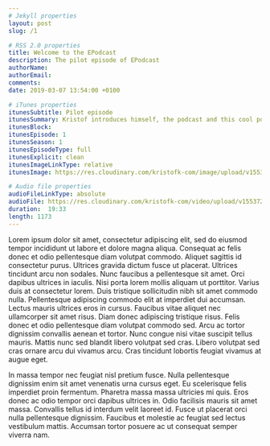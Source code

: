 ```yaml
---
# Jekyll properties
layout: post
slug: /1

# RSS 2.0 properties
title: Welcome to the EPodcast
description: The pilot episode of EPodcast
authorName:
authorEmail:
comments: 
date: 2019-03-07 13:54:00 +0100

# iTunes properties
itunesSubtitle: Pilot episode
itunesSummary: Kristof introduces himself, the podcast and this cool podcast-template.
itunesBlock:
itunesEpisode: 1
itunesSeason: 1
itunesEpisodeType: full
itunesExplicit: clean
itunesImageLinkType: relative
itunesImage: https://res.cloudinary.com/kristofk-com/image/upload/v1553722863/EPodcast/artwork.jpg

# Audio file properties
audioFileLinkType: absolute
audioFile: https://res.cloudinary.com/kristofk-com/video/upload/v1553722869/EPodcast/1-welcome-to-the-epodcast.mp3
duration:  19:33
length: 1173
---
```


Lorem ipsum dolor sit amet, consectetur adipiscing elit, sed do eiusmod tempor incididunt ut labore et dolore magna aliqua. Consequat ac felis donec et odio pellentesque diam volutpat commodo. Aliquet sagittis id consectetur purus. Ultrices gravida dictum fusce ut placerat. Ultrices tincidunt arcu non sodales. Nunc faucibus a pellentesque sit amet. Orci dapibus ultrices in iaculis. Nisi porta lorem mollis aliquam ut porttitor. Varius duis at consectetur lorem. Duis tristique sollicitudin nibh sit amet commodo nulla. Pellentesque adipiscing commodo elit at imperdiet dui accumsan. Lectus mauris ultrices eros in cursus. Faucibus vitae aliquet nec ullamcorper sit amet risus. Diam donec adipiscing tristique risus. Felis donec et odio pellentesque diam volutpat commodo sed. Arcu ac tortor dignissim convallis aenean et tortor. Nunc congue nisi vitae suscipit tellus mauris. Mattis nunc sed blandit libero volutpat sed cras. Libero volutpat sed cras ornare arcu dui vivamus arcu. Cras tincidunt lobortis feugiat vivamus at augue eget.

In massa tempor nec feugiat nisl pretium fusce. Nulla pellentesque dignissim enim sit amet venenatis urna cursus eget. Eu scelerisque felis imperdiet proin fermentum. Pharetra massa massa ultricies mi quis. Eros donec ac odio tempor orci dapibus ultrices in. Odio facilisis mauris sit amet massa. Convallis tellus id interdum velit laoreet id. Fusce ut placerat orci nulla pellentesque dignissim. Faucibus et molestie ac feugiat sed lectus vestibulum mattis. Accumsan tortor posuere ac ut consequat semper viverra nam.